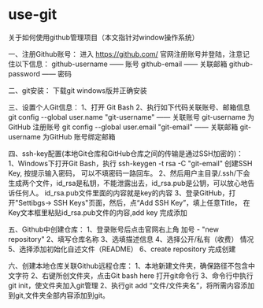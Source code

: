 # use-git
关于如何使用github管理项目（本文指针对window操作系统）

一、注册Github账号：
    进入 https://github.com/ 官网注册账号并登陆，注意记住以下信息：
    github-username —— 账号
    github-email —— 关联邮箱
    github-password —— 密码

二、git安装：
    下载git windows版并正确安装
    
三、设置个人Git信息：
    1、打开 Git Bash
    2、执行如下代码关联账号、邮箱信息
        git config --global user.name "git-username" —— 关联账号 git-username 为GitHub 注册账号
        git config --global user.email "git-email"   —— 关联邮箱 git-username 为GitHub 账号绑定邮箱
        
四、ssh-key配置(本地Git仓库和GitHub仓库之间的传输是通过SSH加密的)：  
    1、Windows下打开Git Bash，执行 ssh-keygen -t rsa -C "git-email"  创建SSH Key, 按提示输入密码，
         可以不填密码一路回车。
    2、然后用户主目录/.ssh/下会生成两个文件，id_rsa是私钥，不能泄露出去，id_rsa.pub是公钥，可以放心地告诉任何人。
         id_rsa.pub文件里面的内容就是key的内容
    3、登录GitHub，打开"Settibgs-> SSH Keys"页面，然后，点“Add SSH Key”，填上任意Title，
         在Key文本框里粘贴id_rsa.pub文件的内容,add key 完成添加
         
五、Github中创建仓库：
   1、登录账号后点击官网右上角 加号 - "new repository"
   2、填写仓库名称
   3、选填描述信息
   4、选择公开/私有（收费） 情况
   5、选择添加初始化自述文件（README）
   6、create repository 完成创建
   
六、创建本地仓库关联Github远程仓库：
  1、本地新建文件夹，确保路径不包含中文字符
  2、右键所创文件夹，点击Git bash here 打开git命令行
  3、命令行中执行 git init，使文件夹加入git管理
  2、执行git add “文件/文件夹名”，将所需内容添加到git,文件夹全部内容添加到git。
  
  
  
  
  
  
  
  
  
  
  
  
  
  
  
